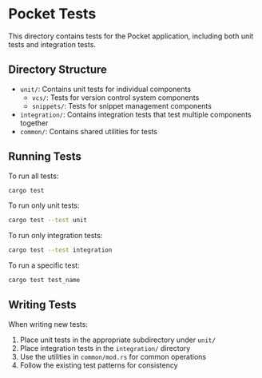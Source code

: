 # Pocket Tests

This directory contains tests for the Pocket application, including both unit tests and integration tests.

## Directory Structure

- `unit/`: Contains unit tests for individual components
  - `vcs/`: Tests for version control system components
  - `snippets/`: Tests for snippet management components
- `integration/`: Contains integration tests that test multiple components together
- `common/`: Contains shared utilities for tests

## Running Tests

To run all tests:

```bash
cargo test
```

To run only unit tests:

```bash
cargo test --test unit
```

To run only integration tests:

```bash
cargo test --test integration
```

To run a specific test:

```bash
cargo test test_name
```

## Writing Tests

When writing new tests:

1. Place unit tests in the appropriate subdirectory under `unit/`
2. Place integration tests in the `integration/` directory
3. Use the utilities in `common/mod.rs` for common operations
4. Follow the existing test patterns for consistency 